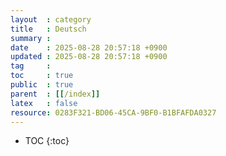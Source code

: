 ```yaml
---
layout  : category 
title   : Deutsch
summary : 
date    : 2025-08-28 20:57:18 +0900
updated : 2025-08-28 20:57:18 +0900
tag     : 
toc     : true
public  : true
parent  : [[/index]] 
latex   : false
resource: 0283F321-BD06-45CA-9BF0-B1BFAFDA0327
---
```

* TOC
{:toc}


